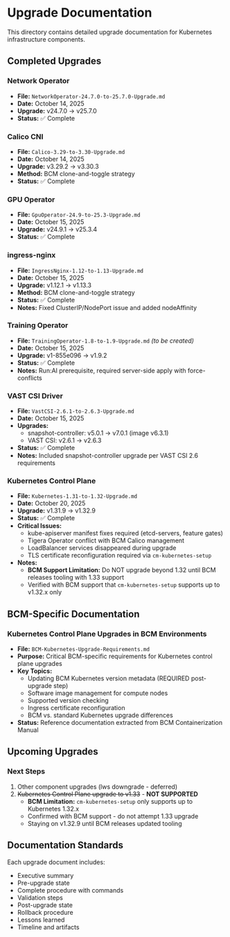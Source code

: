 # Upgrade Documentation

This directory contains detailed upgrade documentation for Kubernetes infrastructure components.

## Completed Upgrades

### Network Operator
- **File:** `NetworkOperator-24.7.0-to-25.7.0-Upgrade.md`
- **Date:** October 14, 2025
- **Upgrade:** v24.7.0 → v25.7.0
- **Status:** ✅ Complete

### Calico CNI
- **File:** `Calico-3.29-to-3.30-Upgrade.md`
- **Date:** October 14, 2025
- **Upgrade:** v3.29.2 → v3.30.3
- **Method:** BCM clone-and-toggle strategy
- **Status:** ✅ Complete

### GPU Operator
- **File:** `GpuOperator-24.9-to-25.3-Upgrade.md`
- **Date:** October 15, 2025
- **Upgrade:** v24.9.1 → v25.3.4
- **Status:** ✅ Complete

### ingress-nginx
- **File:** `IngressNginx-1.12-to-1.13-Upgrade.md`
- **Date:** October 15, 2025
- **Upgrade:** v1.12.1 → v1.13.3
- **Method:** BCM clone-and-toggle strategy
- **Status:** ✅ Complete
- **Notes:** Fixed ClusterIP/NodePort issue and added nodeAffinity

### Training Operator
- **File:** `TrainingOperator-1.8-to-1.9-Upgrade.md` *(to be created)*
- **Date:** October 15, 2025
- **Upgrade:** v1-855e096 → v1.9.2
- **Status:** ✅ Complete
- **Notes:** Run:AI prerequisite, required server-side apply with force-conflicts

### VAST CSI Driver
- **File:** `VastCSI-2.6.1-to-2.6.3-Upgrade.md`
- **Date:** October 15, 2025
- **Upgrades:** 
  - snapshot-controller: v5.0.1 → v7.0.1 (image v6.3.1)
  - VAST CSI: v2.6.1 → v2.6.3
- **Status:** ✅ Complete
- **Notes:** Included snapshot-controller upgrade per VAST CSI 2.6 requirements

### Kubernetes Control Plane
- **File:** `Kubernetes-1.31-to-1.32-Upgrade.md`
- **Date:** October 20, 2025
- **Upgrade:** v1.31.9 → v1.32.9
- **Status:** ✅ Complete
- **Critical Issues:**
  - kube-apiserver manifest fixes required (etcd-servers, feature gates)
  - Tigera Operator conflict with BCM Calico management
  - LoadBalancer services disappeared during upgrade
  - TLS certificate reconfiguration required via `cm-kubernetes-setup`
- **Notes:** 
  - **BCM Support Limitation:** Do NOT upgrade beyond 1.32 until BCM releases tooling with 1.33 support
  - Verified with BCM support that `cm-kubernetes-setup` supports up to v1.32.x only

## BCM-Specific Documentation

### Kubernetes Control Plane Upgrades in BCM Environments
- **File:** `BCM-Kubernetes-Upgrade-Requirements.md`
- **Purpose:** Critical BCM-specific requirements for Kubernetes control plane upgrades
- **Key Topics:**
  - Updating BCM Kubernetes version metadata (REQUIRED post-upgrade step)
  - Software image management for compute nodes
  - Supported version checking
  - Ingress certificate reconfiguration
  - BCM vs. standard Kubernetes upgrade differences
- **Status:** Reference documentation extracted from BCM Containerization Manual

## Upcoming Upgrades

### Next Steps
1. Other component upgrades (lws downgrade - deferred)
2. ~~Kubernetes Control Plane upgrade to v1.33~~ - **NOT SUPPORTED**
   - **BCM Limitation:** `cm-kubernetes-setup` only supports up to Kubernetes 1.32.x
   - Confirmed with BCM support - do not attempt 1.33 upgrade
   - Staying on v1.32.9 until BCM releases updated tooling

## Documentation Standards

Each upgrade document includes:
- Executive summary
- Pre-upgrade state
- Complete procedure with commands
- Validation steps
- Post-upgrade state
- Rollback procedure
- Lessons learned
- Timeline and artifacts

